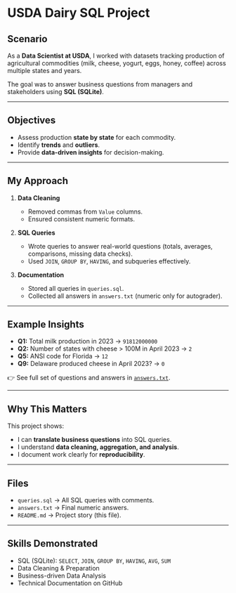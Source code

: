 # USDA Dairy SQL Project 

## Scenario
As a **Data Scientist at USDA**, I worked with datasets tracking production of agricultural commodities 
(milk, cheese, yogurt, eggs, honey, coffee) across multiple states and years.

The goal was to answer business questions from managers and stakeholders using **SQL (SQLite)**.

---

## Objectives
- Assess production **state by state** for each commodity.
- Identify **trends** and **outliers**.
- Provide **data-driven insights** for decision-making.

---

## My Approach
1. **Data Cleaning**  
   - Removed commas from `Value` columns.  
   - Ensured consistent numeric formats.  

2. **SQL Queries**  
   - Wrote queries to answer real-world questions (totals, averages, comparisons, missing data checks).  
   - Used `JOIN`, `GROUP BY`, `HAVING`, and subqueries effectively.  

3. **Documentation**  
   - Stored all queries in `queries.sql`.  
   - Collected all answers in `answers.txt` (numeric only for autograder).  

---

## Example Insights
- **Q1:** Total milk production in 2023 → `91812000000`  
- **Q2:** Number of states with cheese > 100M in April 2023 → `2`  
- **Q5:** ANSI code for Florida → `12`  
- **Q9:** Delaware produced cheese in April 2023? → `0`  

👉 See full set of questions and answers in [`answers.txt`](answers.txt).

---

## Why This Matters
This project shows:
- I can **translate business questions** into SQL queries.  
- I understand **data cleaning, aggregation, and analysis**.  
- I document work clearly for **reproducibility**.  

---

## Files
- `queries.sql` → All SQL queries with comments.  
- `answers.txt` → Final numeric answers.  
- `README.md` → Project story (this file).  

---

## Skills Demonstrated
- SQL (SQLite): `SELECT`, `JOIN`, `GROUP BY`, `HAVING`, `AVG`, `SUM`  
- Data Cleaning & Preparation  
- Business-driven Data Analysis  
- Technical Documentation on GitHub  
